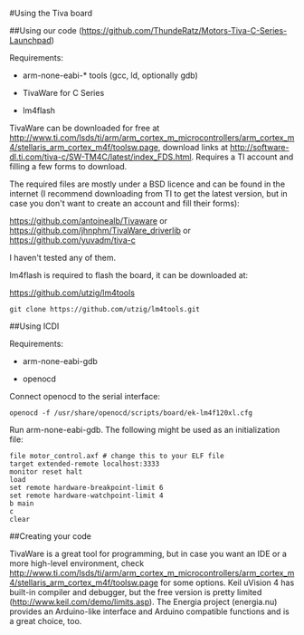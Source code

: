 #Using the Tiva board

##Using our code (https://github.com/ThundeRatz/Motors-Tiva-C-Series-Launchpad)

Requirements:

- arm-none-eabi-* tools (gcc, ld, optionally gdb)

- TivaWare for C Series

- lm4flash

TivaWare can be downloaded for free at
http://www.ti.com/lsds/ti/arm/arm_cortex_m_microcontrollers/arm_cortex_m4/stellaris_arm_cortex_m4f/toolsw.page,
download links at http://software-dl.ti.com/tiva-c/SW-TM4C/latest/index_FDS.html.
Requires a TI account and filling a few forms to download.

The required files are mostly under a BSD licence and can be found in the internet
(I recommend downloading from TI to get the latest version, but in case you don't
want to create an account and fill their forms):

https://github.com/antoinealb/Tivaware or https://github.com/jhnphm/TivaWare_driverlib
or https://github.com/yuvadm/tiva-c

I haven't tested any of them.

lm4flash is required to flash the board, it can be downloaded at:

https://github.com/utzig/lm4tools

```git clone https://github.com/utzig/lm4tools.git```

##Using ICDI

Requirements:

- arm-none-eabi-gdb

- openocd

Connect openocd to the serial interface:

```openocd -f /usr/share/openocd/scripts/board/ek-lm4f120xl.cfg```

Run arm-none-eabi-gdb. The following might be used as an initialization file:


```
file motor_control.axf # change this to your ELF file
target extended-remote localhost:3333
monitor reset halt
load
set remote hardware-breakpoint-limit 6
set remote hardware-watchpoint-limit 4
b main
c
clear
```

##Creating your code

TivaWare is a great tool for programming, but in case you want an IDE or a more
high-level environment, check
http://www.ti.com/lsds/ti/arm/arm_cortex_m_microcontrollers/arm_cortex_m4/stellaris_arm_cortex_m4f/toolsw.page
for some options.
Keil uVision 4 has built-in compiler and debugger, but the free version is pretty limited
(http://www.keil.com/demo/limits.asp). The Energia project (energia.nu) provides
an Arduino-like interface and Arduino compatible functions and is a great choice, too.
